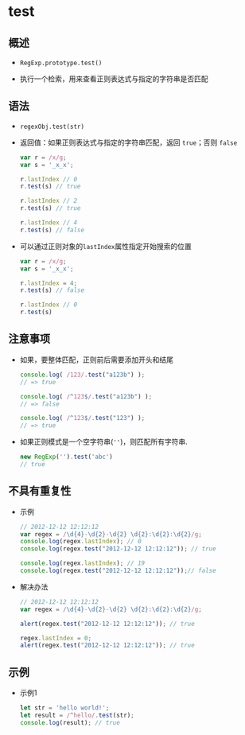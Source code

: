 # test

## 概述

- `RegExp.prototype.test()`

- 执行一个检索，用来查看正则表达式与指定的字符串是否匹配

## 语法

- `regexObj.test(str)`

- 返回值：如果正则表达式与指定的字符串匹配，返回 `true`；否则 `false`

    ```js
    var r = /x/g;
    var s = '_x_x';

    r.lastIndex // 0
    r.test(s) // true

    r.lastIndex // 2
    r.test(s) // true

    r.lastIndex // 4
    r.test(s) // false
    ```

- 可以通过正则对象的`lastIndex`属性指定开始搜索的位置

    ```js
    var r = /x/g;
    var s = '_x_x';

    r.lastIndex = 4;
    r.test(s) // false

    r.lastIndex // 0
    r.test(s)
    ```

## 注意事项

- 如果，要整体匹配，正则前后需要添加开头和结尾

    ```js
    console.log( /123/.test("a123b") );
    // => true

    console.log( /^123$/.test("a123b") );
    // => false

    console.log( /^123$/.test("123") );
    // => true
    ```

- 如果正则模式是一个空字符串(`''`)，则匹配所有字符串.

    ```js
    new RegExp('').test('abc')
    // true
    ```

## 不具有重复性

- 示例

    ```js
    // 2012-12-12 12:12:12
    var regex = /\d{4}-\d{2}-\d{2} \d{2}:\d{2}:\d{2}/g;
    console.log(regex.lastIndex); // 0
    console.log(regex.test("2012-12-12 12:12:12")); // true

    console.log(regex.lastIndex); // 19
    console.log(regex.test("2012-12-12 12:12:12"));// false
    ```

- 解决办法

    ```js
    // 2012-12-12 12:12:12
    var regex = /\d{4}-\d{2}-\d{2} \d{2}:\d{2}:\d{2}/g;

    alert(regex.test("2012-12-12 12:12:12")); // true

    regex.lastIndex = 0;
    alert(regex.test("2012-12-12 12:12:12")); // true


    ```

## 示例

- 示例1

    ```js
    let str = 'hello world!';
    let result = /^hello/.test(str);
    console.log(result); // true
    ```
